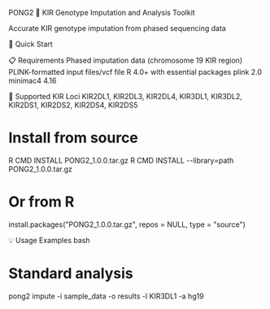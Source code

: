 PONG2 🧬
KIR Genotype Imputation and Analysis Toolkit

Accurate KIR genotype imputation from phased sequencing data

🚀 Quick Start

             
📋 Requirements
Phased imputation data (chromosome 19 KIR region)
PLINK-formatted input files/vcf file
R 4.0+ with essential packages
plink 2.0
minimac4 4.16

🎯 Supported KIR Loci
 KIR2DL1, KIR2DL3, KIR2DL4, KIR3DL1, KIR3DL2, KIR2DS1, KIR2DS2, KIR2DS4, KIR2DS5

# Install from source
R CMD INSTALL PONG2_1.0.0.tar.gz
R CMD INSTALL --library=path PONG2_1.0.0.tar.gz

# Or from R
install.packages("PONG2_1.0.0.tar.gz", repos = NULL, type = "source")


💡 Usage Examples
bash
# Standard analysis
pong2 impute -i sample_data -o results -l KIR3DL1 -a hg19




